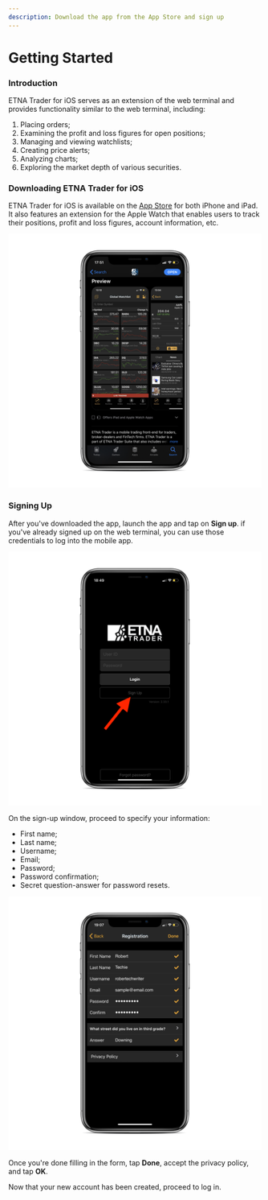 ```yaml
---
description: Download the app from the App Store and sign up
---
```


# Getting Started

### Introduction

ETNA Trader for iOS serves as an extension of the web terminal and provides functionality similar to the web terminal, including:

1. Placing orders;
2. Examining the profit and loss figures for open positions;
3. Managing and viewing watchlists;
4. Creating price alerts;
5. Analyzing charts;
6. Exploring the market depth of various securities.

### Downloading ETNA Trader for iOS

ETNA Trader for iOS is available on the [App Store](https://itunes.apple.com/us/app/etna-trader/id658778917?mt=8) for both iPhone and iPad. It also features an extension for the Apple Watch that enables users to track their positions, profit and loss figures, account information, etc.

![](../../.gitbook/assets/img_4eaf831e2b67-1-2_iphonexspacegrey_portrait.png)

### Signing Up

After you've downloaded the app, launch the app and tap on **Sign up**. if you've already signed up on the web terminal, you can use those credentials to log into the mobile app. 

![](../../.gitbook/assets/img_0007_iphonexspacegrey_portrait.png)

On the sign-up window, proceed to specify your information:

* First name;
* Last name;
* Username;
* Email;
* Password;
* Password confirmation;
* Secret question-answer for password resets.

![](../../.gitbook/assets/img_0008_iphonexspacegrey_portrait.png)

Once you're done filling in the form, tap **Done**, accept the privacy policy, and tap **OK**.

Now that your new account has been created, proceed to log in.




